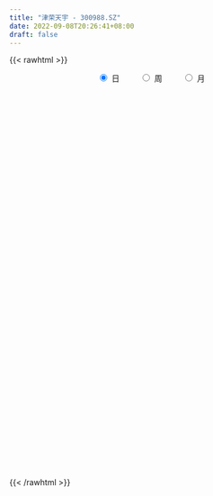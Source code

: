 ```yaml
---
title: "津荣天宇 - 300988.SZ"
date: 2022-09-08T20:26:41+08:00
draft: false
---
```

{{< rawhtml >}}
    <div style="text-align: center">
        <label style="padding: 1rem;"><input style="margin-right: .5rem" type="radio" name="period" value="D" checked onclick="period_change(this)">日</label>
        <label style="padding: 1rem;"><input style="margin-right: .5rem" type="radio" name="period" value="W" onclick="period_change(this)">周</label>
        <label style="padding: 1rem;"><input style="margin-right: .5rem" type="radio" name="period" value="M" onclick="period_change(this)">月</label>
    </div>
    <div id="chart" style="height: 700px;"></div> 
    <script type="text/javascript">
        const D_v = [112773.62,100210.87,82413.23,59719.48,51108.35,49458.99,36265.23,30743.48,29973.37,25847.54,26991.52,23475.15,27943.26,15982.0,18000.22,36722.69,77947.11,48725.01,29952.4,20999.15,18208.72,14392.85,15678.54,17836.62,25659.06,15122.38,13561.24,10524.82,14047.04,11766.47,10066.08,10383.35,17040.26,12874.15,6975.99,7990.74,13260.11,5774.93,8443.81,10790.5,9726.62,5377.0,6477.76,7794.55,20024.31,11959.0,14164.68,9656.36,10997.77,6393.0,9428.18,12750.55,38485.65,23108.32,13194.73,9092.73,8238.0,11886.94,13099.81,24185.56,20824.9,15867.9,10595.7,12316.78,9730.63,27994.0,23168.0,28387.67,25656.9,14638.0,9678.0,13150.08,31573.27,18461.53,22911.0,15333.0,33371.36,20552.4,16618.19,23070.52,11030.82,10367.18,17137.65,14520.54,10143.54,11353.25,8668.6,6772.34,6325.0,10547.72,8419.0,6274.7,5551.92,3045.92,6268.0,5333.0,2640.0,4512.0,2261.0,3404.0,2433.72,3716.0,4795.14,4813.21,3992.0,2823.71,3205.93,4531.12,3552.99,2498.78,2592.0,4132.78,3918.0,25202.27,16256.2,10330.38,10247.27,5618.0,6776.0,9672.65,9790.0,12957.93,13805.24,32248.0,24669.01,23004.23,23217.99,28292.0,35179.52,42753.78,55981.4,39595.89,45439.72,37306.78,22098.28,25986.42,23054.63,16855.7,19729.0,19112.7,13642.0,11436.0,8931.52,9089.52,8781.52,12341.3,8001.0,7331.0,7661.0,9365.0,6957.0,4368.52,8371.16,9659.0,11390.0,4819.0,4658.0,3954.56,4259.0,4887.56,6163.0,7135.51,5520.99,5968.0,7863.64,5664.0,5042.79,4771.0,5344.0,6805.0,6055.0,4116.44,10121.94,5147.0,3777.0,4846.0,3590.0,6470.95,3722.1,3625.85,2814.0,3821.0,3886.0,4222.21,2957.79,2593.99,6593.71,5022.93,3525.63,3646.0,3914.84,4476.0,6696.26,6147.63,5538.72,5286.72,3492.0,4051.84,3992.0,4476.0,6477.93,7347.62,6177.0,4090.0,3864.93,7008.78,5286.33,5627.0,7154.68,21146.53,11918.53,7133.0,5696.0,7911.12,47712.99,118636.13,116487.07,115310.27,93471.88,82496.07,96507.15,80135.66,68410.56,56923.68,53908.07,45091.36,54104.99,67492.66,63381.47,44410.39,38023.85,26237.66,26459.0,35099.6,29549.56,22782.91,26043.35,27203.89,62186.15,55798.38,37789.49,49454.25,38249.06,53287.32,46489.97,43720.06,39931.58,29502.3,112656.18,100109.81,95788.63,61184.05,54003.3,37222.49,31579.5,37633.09,44880.14,86339.57,68879.29,67345.32,49271.4,39198.42,49733.39,92818.6,93933.3,81870.67,49087.57,44940.28,82106.36,53949.57,70945.34,81396.0,101399.52,90436.55,110564.18,89572.2,174389.15,229169.1,154674.85,147584.17,98619.1,131318.95,106039.83,81560.36,62324.24,109091.06,131391.7,266207.47,192860.16,171730.21,122011.55,99781.65,80460.71,62973.22,52269.56,99379.18,113011.35,172747.62,114602.27,103550.56,84399.28,47412.54,66755.72,68868.89,64038.23,46348.91,63510.2,76657.7,65660.93,74963.52,55155.45,80008.01,121410.99,70856.6,102291.72,137747.97,93450.06,76121.05,88619.28,61552.15,57596.26,37481.83,27827.6,28510.92,61362.85,49711.08,37994.15]
const D_histogram = [0.0,-0.3918404558,-1.0537936283,-1.6048004315,-1.9414067595,-2.1719766592,-2.217577665,-2.1078901316,-1.9503178684,-1.6950716304,-1.3881222556,-1.1248728256,-0.9468367263,-0.7170665176,-0.4831499117,-0.1882342694,0.4145102264,0.5445830439,0.517753367,0.5115074924,0.4937122007,0.4972034954,0.4840026147,0.5492730032,0.3814473395,0.2771137067,0.2550658138,0.2896347053,0.3087161815,0.3048993572,0.3053807778,0.3435728853,0.4409067537,0.4179543508,0.4194149993,0.398768706,0.311470987,0.2883720931,0.3258488787,0.3985860561,0.3821268042,0.3786759121,0.371209051,0.3894883717,0.4635404268,0.4450814035,0.4451726468,0.3760993366,0.2613333415,0.1871663123,0.1106366414,-0.0089247804,0.1424770023,0.1350871344,0.0333546474,0.0111259149,0.0194468518,0.0770676877,0.1419708604,0.3015245148,0.4494488218,0.4440972807,0.4631973178,0.4630191459,0.4324810226,0.5130788748,0.569871744,0.6515022701,0.5406344515,0.4094185546,0.2733088126,0.1470256413,0.2693118016,0.2819106062,0.3080576594,0.2110738374,0.2999784789,0.2913664075,0.2533289577,0.0591423417,-0.0620502479,-0.1329115849,-0.131194422,-0.0997318754,-0.1263523513,-0.2023727313,-0.2634281704,-0.315131901,-0.3422292785,-0.2719312915,-0.2738411615,-0.274974718,-0.3132261486,-0.3043765111,-0.3321453839,-0.3213028855,-0.3058790708,-0.3400256418,-0.3146085872,-0.2454536104,-0.1762010433,-0.153512056,-0.063206702,0.0265987873,0.0628211705,0.1029836332,0.1088140196,0.0849139584,0.0434387733,0.0396099275,0.0582111601,0.099974175,0.0695980826,0.1958277965,0.2950888164,0.3454051454,0.3239665554,0.2981439616,0.2906693441,0.3001678101,0.3114644878,0.3506659408,0.416628679,0.4566668171,0.4868888664,0.5510222081,0.4473595757,0.459920278,0.3617404689,0.4486381628,0.6434082858,0.6758577179,0.7424487234,0.5540309331,0.4058459848,0.3490717244,0.1992482914,0.1120987458,-0.0661102643,-0.2689265344,-0.4631577235,-0.5992889187,-0.6324279663,-0.6214474319,-0.5653802189,-0.5439690266,-0.4809826641,-0.4381775708,-0.36268003,-0.3815034927,-0.4148314178,-0.3920165586,-0.393665425,-0.3662679897,-0.4489016429,-0.4802739256,-0.4416776308,-0.3959808879,-0.3300959307,-0.2300081224,-0.1253305192,-0.0938154476,-0.0470541706,-0.0479641157,0.0311699432,0.073929866,0.1367916794,0.1665262142,0.1276102143,0.1654772588,0.1265783042,0.121724815,-0.004126034,-0.0964625317,-0.1467781779,-0.2398977622,-0.2599676251,-0.344925812,-0.3185343122,-0.2357720008,-0.1450912572,-0.062804809,-0.0224971976,-0.0380044193,-0.0263308058,0.0075708814,0.0855190885,0.1178706349,0.1541400437,0.2084814198,0.2153047514,0.2387213512,0.1897182257,0.196377617,0.2007524465,0.2259828247,0.2299003695,0.2095192634,0.1566301623,0.0570632732,-0.0870925994,-0.2214462904,-0.2553163776,-0.2449076741,-0.2699128169,-0.4000661686,-0.3880022307,-0.319732512,-0.2197223518,-0.014576898,0.1002402075,0.1732537132,0.2260539897,0.2163150108,0.6019934364,1.2930557685,2.2314413711,2.9406294561,3.1578716203,3.1994338537,2.9076232183,2.0958045658,1.0653963286,0.3867188203,-0.0884970027,-0.4066064456,-0.6124711518,-0.6655958877,-0.9230945116,-1.0359031214,-1.2552410645,-1.3540446553,-1.4571024361,-1.6906729709,-1.7065984051,-1.6994462643,-1.5632883567,-1.3153851673,-0.9870180139,-0.8893011997,-0.7356687817,-0.5552810037,-0.359294169,-0.1680906106,0.0347255013,0.236661741,0.2737588695,0.2904850613,-0.8207139777,-1.4542860004,-1.9242708505,-2.1050696154,-2.1330943299,-2.0347816617,-1.8418447871,-1.5872191299,-1.3074875029,-0.9732879516,-0.6617314146,-0.4417324796,-0.2609280372,-0.140376722,0.0557485796,0.256925085,0.452050528,0.5491612066,0.6129573165,0.6887835705,0.7902178069,0.8310229604,0.860426315,0.9040696737,0.9631389793,0.9965909685,1.0642064933,0.967299189,1.1600734592,1.1636478463,1.2021491244,1.179287933,1.0130919048,0.9721433674,0.8430643069,0.6112612811,0.3736944214,0.3368461691,0.6190595252,0.7487303756,0.7187651028,0.6850402911,0.5662026753,0.4142734158,0.2677684243,0.0928042192,-0.0438122052,-0.052128619,-0.0132976618,0.1373183956,0.1711012105,-0.0077136902,-0.143825264,-0.223372037,-0.3495780281,-0.3010580231,-0.3057009882,-0.3229418509,-0.2673050844,-0.2136079019,-0.1334601506,-0.0904087678,-0.091804734,-0.0327086409,0.067661104,0.0621256388,0.1639434665,0.2348015268,0.1773439792,0.0369630982,-0.1564140667,-0.3457112069,-0.5562013906,-0.6502485231,-0.6591556633,-0.6471909681,-0.5172735488,-0.3809602958,-0.3094570491]
const D_fast = [0.0,-0.4898005698,-1.4152021493,-2.3674090604,-3.1893670783,-3.9629311427,-4.5629265648,-4.9802115643,-5.3102187683,-5.4787404378,-5.518821627,-5.5367904033,-5.5954634856,-5.5449599064,-5.4318307784,-5.1839737035,-4.477601651,-4.2113830725,-4.1087744077,-3.9871434092,-3.8815106507,-3.7537184821,-3.6459187092,-3.4433300699,-3.5157938987,-3.5508491048,-3.5091305443,-3.4021529764,-3.3058924548,-3.2334844399,-3.1566578248,-3.032572496,-2.8250119392,-2.7434757544,-2.637161356,-2.5581154729,-2.5675454451,-2.5185513157,-2.3996123104,-2.227228619,-2.1481561699,-2.0569380839,-1.9716026823,-1.8559512687,-1.6660141068,-1.5732027793,-1.4618183743,-1.4368668504,-1.48629951,-1.5136749612,-1.5625454718,-1.6843380887,-1.4973170553,-1.4709351397,-1.5643289649,-1.5837762186,-1.5705935688,-1.493705811,-1.3933099231,-1.1583751401,-0.8980886275,-0.7924158485,-0.657516482,-0.5419398674,-0.464357735,-0.2554901642,-0.056229359,0.1882767347,0.212567529,0.1837062707,0.1159237319,0.0263969709,0.2160110816,0.2990875377,0.4022490058,0.3580336431,0.5219329043,0.5861624349,0.6114572245,0.4320561939,0.2953510423,0.1912618091,0.1601803665,0.1667099443,0.1085013805,-0.0181121823,-0.1450246639,-0.2755113699,-0.3881660669,-0.3858509029,-0.4562210632,-0.5260982992,-0.642656267,-0.7099007573,-0.8207059761,-0.890189199,-0.9512351521,-1.0703881335,-1.1236232257,-1.1158316515,-1.0906293451,-1.1063183719,-1.0318146934,-0.9353595072,-0.8834318314,-0.8175234605,-0.7844895692,-0.7871611408,-0.8177766326,-0.8117029964,-0.7785489738,-0.7117924151,-0.7247689869,-0.5495823239,-0.3765490999,-0.2398814846,-0.1803284357,-0.1316150391,-0.0664223206,0.0181180979,0.1072808976,0.2341488358,0.4042687437,0.5584735861,0.710417852,0.9123067458,0.9204840073,1.0480247791,1.0402800872,1.2393373218,1.5949595162,1.7963733778,2.0485765641,1.9986665071,1.951943055,1.9824367258,1.8824253655,1.8233005065,1.6285639302,1.3585160266,1.0484954066,0.7625419817,0.5712959425,0.426914619,0.3416367773,0.2270557129,0.1697964094,0.1030571099,0.0878846433,-0.0263146926,-0.1633504721,-0.2385397526,-0.3386049753,-0.4027745374,-0.5976336014,-0.7490743654,-0.8208974784,-0.8741959574,-0.8908349828,-0.8482492052,-0.7749042318,-0.7668430221,-0.7318452877,-0.7447462617,-0.6578197171,-0.5965773278,-0.4995175945,-0.4281515061,-0.4351649525,-0.3559285933,-0.3631829718,-0.3376052573,-0.4644876148,-0.5809397454,-0.6679499361,-0.8210439609,-0.9061057301,-1.07729537,-1.1305374483,-1.106718137,-1.0523102078,-0.9857249617,-0.9510416498,-0.9760499763,-0.9709590643,-0.9351646567,-0.8358366774,-0.7740174723,-0.6992130527,-0.5927513216,-0.5321018021,-0.4490048646,-0.4505784336,-0.394824638,-0.3402616969,-0.2585356125,-0.1971429754,-0.1651442656,-0.1788758262,-0.264176897,-0.4301059194,-0.619821183,-0.7175203646,-0.7683385796,-0.8608219267,-1.0909918205,-1.1759284402,-1.1875918495,-1.1425122773,-0.9410110481,-0.8011338907,-0.6848069567,-0.5754931827,-0.5311534089,0.0050233757,1.01934965,2.5155955954,3.9599410444,4.9666511137,5.8080718105,6.2431669797,5.9552994686,5.1912403135,4.6092425104,4.1119024366,3.6921413824,3.3331588882,3.1136351804,2.6253629286,2.2535785385,1.7204303292,1.2831155746,0.8157821848,0.1595434072,-0.2830316283,-0.7007410535,-0.955405235,-1.0363483375,-0.9547356875,-1.0793441732,-1.1096289507,-1.0680614236,-0.9618981312,-0.8127172254,-0.6012197382,-0.3401180632,-0.2345812174,-0.1452337602,-1.4616112936,-2.4587548165,-3.4098073792,-4.116873548,-4.6781718449,-5.0885545921,-5.3560789144,-5.4982580396,-5.5453982883,-5.4545207249,-5.3083970416,-5.1988312265,-5.0832587934,-4.9978016586,-4.7877392122,-4.5223314355,-4.2141933605,-3.9797923803,-3.7627569413,-3.5147347946,-3.2157461065,-2.9671852129,-2.7226752796,-2.4530145025,-2.153160452,-1.8705607206,-1.5368935725,-1.3919760795,-0.9091834446,-0.6146970958,-0.2756585366,-0.0036977448,0.0833792031,0.2854665076,0.3671535239,0.2881658184,0.144022564,0.191385854,0.6283640914,0.9452175357,1.0949435386,1.2324787997,1.2551918527,1.2068309472,1.1272680617,0.9755049114,0.8279354357,0.8065868671,0.8420934089,1.0270390652,1.1035971827,0.9228538595,0.7507859697,0.6153961875,0.4017956893,0.3750511885,0.2939829764,0.1960066509,0.1848171463,0.1851123533,0.231895067,0.2523442579,0.2279971082,0.278916041,0.3962010619,0.4061970064,0.5490007007,0.6785591427,0.6654375899,0.5342974834,0.3018168019,0.02609186,-0.3234486713,-0.5800579346,-0.7537539907,-0.9035870375,-0.9029880054,-0.8619148264,-0.8677758419]
const D_slow = [0.0,-0.097960114,-0.361408521,-0.7626086289,-1.2479603188,-1.7909544836,-2.3453488998,-2.8723214327,-3.3599008998,-3.7836688074,-4.1306993713,-4.4119175777,-4.6486267593,-4.8278933887,-4.9486808667,-4.995739434,-4.8921118774,-4.7559661164,-4.6265277747,-4.4986509016,-4.3752228514,-4.2509219776,-4.1299213239,-3.9926030731,-3.8972412382,-3.8279628115,-3.7641963581,-3.6917876818,-3.6146086364,-3.5383837971,-3.4620386026,-3.3761453813,-3.2659186929,-3.1614301052,-3.0565763554,-2.9568841789,-2.8790164321,-2.8069234088,-2.7254611891,-2.6258146751,-2.5302829741,-2.435613996,-2.3428117333,-2.2454396404,-2.1295545337,-2.0182841828,-1.9069910211,-1.812966187,-1.7476328516,-1.7008412735,-1.6731821132,-1.6754133083,-1.6397940577,-1.6060222741,-1.5976836122,-1.5949021335,-1.5900404206,-1.5707734986,-1.5352807835,-1.4598996548,-1.3475374494,-1.2365131292,-1.1207137998,-1.0049590133,-0.8968387576,-0.7685690389,-0.6261011029,-0.4632255354,-0.3280669225,-0.2257122839,-0.1573850807,-0.1206286704,-0.05330072,0.0171769315,0.0941913464,0.1469598057,0.2219544255,0.2947960274,0.3581282668,0.3729138522,0.3574012902,0.324173394,0.2913747885,0.2664418197,0.2348537318,0.184260549,0.1184035064,0.0396205312,-0.0459367885,-0.1139196113,-0.1823799017,-0.2511235812,-0.3294301184,-0.4055242462,-0.4885605921,-0.5688863135,-0.6453560812,-0.7303624917,-0.8090146385,-0.8703780411,-0.9144283019,-0.9528063159,-0.9686079914,-0.9619582946,-0.9462530019,-0.9205070936,-0.8933035888,-0.8720750992,-0.8612154058,-0.8513129239,-0.8367601339,-0.8117665902,-0.7943670695,-0.7454101204,-0.6716379163,-0.58528663,-0.5042949911,-0.4297590007,-0.3570916647,-0.2820497122,-0.2041835902,-0.116517105,-0.0123599353,0.101806769,0.2235289856,0.3612845377,0.4731244316,0.5881045011,0.6785396183,0.790699159,0.9515512305,1.1205156599,1.3061278408,1.444635574,1.5460970702,1.6333650013,1.6831770742,1.7112017606,1.6946741946,1.627442561,1.5116531301,1.3618309004,1.2037239088,1.0483620509,0.9070169961,0.7710247395,0.6507790735,0.5412346808,0.4505646733,0.3551888001,0.2514809457,0.153476806,0.0550604498,-0.0365065477,-0.1487319584,-0.2688004398,-0.3792198475,-0.4782150695,-0.5607390522,-0.6182410828,-0.6495737126,-0.6730275745,-0.6847911171,-0.696782146,-0.6889896603,-0.6705071938,-0.6363092739,-0.5946777203,-0.5627751668,-0.5214058521,-0.489761276,-0.4593300723,-0.4603615808,-0.4844772137,-0.5211717582,-0.5811461987,-0.646138105,-0.732369558,-0.812003136,-0.8709461362,-0.9072189505,-0.9229201528,-0.9285444522,-0.938045557,-0.9446282584,-0.9427355381,-0.921355766,-0.8918881072,-0.8533530963,-0.8012327414,-0.7474065535,-0.6877262157,-0.6402966593,-0.591202255,-0.5410141434,-0.4845184372,-0.4270433449,-0.374663529,-0.3355059884,-0.3212401702,-0.34301332,-0.3983748926,-0.462203987,-0.5234309055,-0.5909091097,-0.6909256519,-0.7879262096,-0.8678593375,-0.9227899255,-0.92643415,-0.9013740981,-0.8580606699,-0.8015471724,-0.7474684197,-0.5969700606,-0.2737061185,0.2841542243,1.0193115883,1.8087794934,2.6086379568,3.3355437614,3.8594949028,4.1258439849,4.22252369,4.2003994393,4.098747828,3.94563004,3.7792310681,3.5484574402,3.2894816598,2.9756713937,2.6371602299,2.2728846209,1.8502163782,1.4235667769,0.9987052108,0.6078831216,0.2790368298,0.0322823263,-0.1900429736,-0.373960169,-0.5127804199,-0.6026039622,-0.6446266148,-0.6359452395,-0.5767798042,-0.5083400869,-0.4357188215,-0.640897316,-1.0044688161,-1.4855365287,-2.0118039326,-2.545077515,-3.0537729304,-3.5142341272,-3.9110389097,-4.2379107854,-4.4812327733,-4.646665627,-4.7570987469,-4.8223307562,-4.8574249367,-4.8434877918,-4.7792565205,-4.6662438885,-4.5289535869,-4.3757142578,-4.2035183651,-4.0059639134,-3.7982081733,-3.5831015946,-3.3570841761,-3.1162994313,-2.8671516892,-2.6011000658,-2.3592752686,-2.0692569038,-1.7783449422,-1.4778076611,-1.1829856778,-0.9297127016,-0.6866768598,-0.4759107831,-0.3230954628,-0.2296718574,-0.1454603151,0.0093045662,0.1964871601,0.3761784358,0.5474385086,0.6889891774,0.7925575313,0.8594996374,0.8827006922,0.8717476409,0.8587154861,0.8553910707,0.8897206696,0.9324959722,0.9305675497,0.8946112337,0.8387682244,0.7513737174,0.6761092116,0.5996839646,0.5189485019,0.4521222308,0.3987202553,0.3653552176,0.3427530257,0.3198018422,0.311624682,0.328539958,0.3440713676,0.3850572343,0.443757616,0.4880936107,0.4973343853,0.4582308686,0.3718030669,0.2327527192,0.0701905885,-0.0945983274,-0.2563960694,-0.3857144566,-0.4809545305,-0.5583187928]
const D_data = [['2021-05-12', 51.0, 62.0, 51.0, 64.99],['2021-05-13', 57.28, 55.86, 54.83, 66.0],['2021-05-14', 51.0, 49.0, 48.4, 53.93],['2021-05-17', 48.0, 45.95, 45.02, 49.3],['2021-05-18', 45.48, 44.66, 44.6, 47.2],['2021-05-19', 43.6, 42.58, 42.38, 44.57],['2021-05-20', 42.3, 42.09, 41.62, 42.97],['2021-05-21', 42.15, 42.1, 41.83, 42.76],['2021-05-24', 41.8, 41.35, 40.77, 42.15],['2021-05-25', 41.32, 41.72, 40.91, 41.72],['2021-05-26', 41.52, 42.09, 41.25, 42.31],['2021-05-27', 41.92, 41.47, 41.41, 42.2],['2021-05-28', 41.3, 40.12, 40.1, 41.58],['2021-05-31', 40.12, 40.53, 40.03, 40.65],['2021-06-01', 40.31, 40.66, 40.18, 40.88],['2021-06-02', 40.66, 41.88, 40.47, 42.48],['2021-06-03', 41.71, 47.56, 41.51, 48.6],['2021-06-04', 45.0, 43.32, 43.15, 45.5],['2021-06-07', 43.26, 41.39, 41.38, 43.27],['2021-06-08', 41.78, 41.32, 40.89, 42.4],['2021-06-09', 41.46, 40.88, 40.5, 41.47],['2021-06-10', 40.55, 40.89, 40.51, 41.22],['2021-06-11', 40.99, 40.45, 40.29, 40.99],['2021-06-15', 40.55, 41.41, 40.21, 41.46],['2021-06-16', 41.0, 38.02, 37.45, 41.18],['2021-06-17', 37.55, 37.79, 37.01, 37.94],['2021-06-18', 37.71, 38.15, 37.23, 38.38],['2021-06-21', 37.88, 38.58, 37.88, 38.67],['2021-06-22', 38.67, 38.25, 38.0, 39.19],['2021-06-23', 38.25, 37.74, 37.72, 38.45],['2021-06-24', 37.51, 37.53, 37.22, 37.75],['2021-06-25', 37.5, 37.88, 37.41, 37.93],['2021-06-28', 37.81, 38.83, 37.44, 39.64],['2021-06-29', 38.7, 37.41, 37.31, 38.7],['2021-06-30', 37.27, 37.55, 37.25, 37.77],['2021-07-01', 37.52, 37.12, 37.11, 37.66],['2021-07-02', 37.04, 35.86, 35.8, 37.12],['2021-07-05', 35.9, 36.2, 35.88, 36.26],['2021-07-06', 36.0, 36.85, 36.0, 36.96],['2021-07-07', 36.85, 37.5, 36.57, 37.61],['2021-07-08', 37.51, 36.48, 36.32, 37.57],['2021-07-09', 36.15, 36.54, 36.08, 36.77],['2021-07-12', 36.9, 36.42, 36.33, 37.18],['2021-07-13', 36.38, 36.75, 36.37, 37.18],['2021-07-14', 36.7, 37.73, 36.09, 38.47],['2021-07-15', 37.0, 36.79, 36.3, 37.17],['2021-07-16', 38.03, 37.05, 37.02, 38.97],['2021-07-19', 35.9, 36.06, 35.71, 36.38],['2021-07-20', 36.08, 34.99, 34.69, 36.15],['2021-07-21', 34.99, 34.92, 34.9, 35.32],['2021-07-22', 34.95, 34.36, 34.09, 35.05],['2021-07-23', 34.57, 33.09, 33.07, 34.57],['2021-07-26', 33.69, 36.39, 33.48, 38.59],['2021-07-27', 35.78, 34.67, 34.5, 35.9],['2021-07-28', 34.01, 33.03, 32.32, 34.34],['2021-07-29', 33.2, 33.48, 33.2, 33.81],['2021-07-30', 33.9, 33.61, 33.29, 33.9],['2021-08-02', 33.5, 34.22, 33.38, 35.5],['2021-08-03', 33.91, 34.51, 33.91, 35.18],['2021-08-04', 34.5, 36.27, 34.4, 37.45],['2021-08-05', 35.79, 37.06, 35.53, 37.29],['2021-08-06', 36.7, 35.7, 35.53, 37.37],['2021-08-09', 35.7, 36.24, 35.0, 36.38],['2021-08-10', 36.85, 36.27, 36.06, 37.15],['2021-08-11', 36.01, 36.03, 35.6, 36.25],['2021-08-12', 36.25, 37.82, 36.2, 38.83],['2021-08-13', 37.86, 38.23, 37.3, 38.66],['2021-08-16', 38.67, 39.33, 37.54, 39.51],['2021-08-17', 39.28, 37.26, 37.23, 40.53],['2021-08-18', 36.8, 36.69, 36.36, 37.5],['2021-08-19', 36.38, 36.15, 35.98, 36.74],['2021-08-20', 35.9, 35.71, 35.67, 37.5],['2021-08-23', 36.02, 38.97, 36.02, 39.35],['2021-08-24', 39.01, 38.18, 37.74, 39.28],['2021-08-25', 38.69, 38.7, 38.09, 40.36],['2021-08-26', 38.31, 37.19, 37.14, 38.71],['2021-08-27', 37.3, 39.73, 37.2, 40.1],['2021-08-30', 38.92, 39.0, 38.65, 39.59],['2021-08-31', 39.27, 38.77, 37.49, 39.5],['2021-09-01', 38.5, 36.36, 36.35, 39.2],['2021-09-02', 36.0, 36.47, 35.7, 36.76],['2021-09-03', 36.3, 36.55, 36.13, 37.29],['2021-09-06', 36.44, 37.21, 35.21, 37.57],['2021-09-07', 37.7, 37.62, 37.02, 38.3],['2021-09-08', 37.44, 36.85, 36.85, 37.6],['2021-09-09', 36.44, 35.85, 35.61, 36.52],['2021-09-10', 35.65, 35.5, 35.39, 36.01],['2021-09-13', 35.89, 35.09, 34.89, 35.9],['2021-09-14', 34.88, 34.92, 34.78, 35.33],['2021-09-15', 35.09, 36.0, 35.09, 36.07],['2021-09-16', 36.3, 35.04, 35.0, 36.3],['2021-09-17', 34.81, 34.79, 34.3, 35.3],['2021-09-22', 34.51, 33.94, 33.6, 34.51],['2021-09-23', 34.2, 34.15, 34.07, 34.4],['2021-09-24', 34.1, 33.32, 33.29, 34.2],['2021-09-27', 33.32, 33.42, 33.0, 34.09],['2021-09-28', 33.36, 33.21, 33.06, 33.45],['2021-09-29', 33.1, 32.18, 32.0, 33.59],['2021-09-30', 32.18, 32.53, 32.18, 32.76],['2021-10-08', 32.62, 32.99, 32.62, 33.18],['2021-10-11', 32.8, 33.07, 32.8, 33.15],['2021-10-12', 33.17, 32.47, 32.33, 33.17],['2021-10-13', 32.51, 33.4, 32.51, 33.5],['2021-10-14', 33.26, 33.73, 33.06, 33.9],['2021-10-15', 33.9, 33.3, 33.25, 33.9],['2021-10-18', 33.31, 33.49, 33.07, 33.64],['2021-10-19', 33.3, 33.14, 33.11, 33.57],['2021-10-20', 33.14, 32.67, 32.46, 33.24],['2021-10-21', 32.65, 32.2, 32.18, 32.95],['2021-10-22', 32.14, 32.46, 32.14, 32.48],['2021-10-25', 32.66, 32.7, 32.6, 32.96],['2021-10-26', 32.98, 33.1, 32.76, 33.35],['2021-10-27', 32.9, 32.18, 32.16, 33.28],['2021-10-28', 33.16, 34.4, 32.99, 35.27],['2021-10-29', 34.14, 34.77, 33.5, 34.92],['2021-11-01', 34.8, 34.73, 34.05, 34.95],['2021-11-02', 34.5, 34.1, 33.42, 34.95],['2021-11-03', 33.81, 34.1, 33.69, 34.18],['2021-11-04', 33.85, 34.42, 33.85, 34.52],['2021-11-05', 34.35, 34.83, 33.93, 34.96],['2021-11-08', 34.83, 35.12, 34.05, 35.16],['2021-11-09', 35.12, 35.85, 34.98, 36.18],['2021-11-10', 35.85, 36.77, 35.35, 36.77],['2021-11-11', 38.01, 37.09, 37.09, 40.18],['2021-11-12', 36.73, 37.56, 35.86, 37.68],['2021-11-15', 37.41, 38.7, 37.2, 38.76],['2021-11-16', 38.01, 36.95, 36.36, 38.3],['2021-11-17', 36.65, 38.6, 36.65, 39.48],['2021-11-18', 38.88, 37.4, 37.4, 40.27],['2021-11-19', 37.34, 40.12, 37.34, 41.63],['2021-11-22', 39.53, 42.8, 39.27, 43.41],['2021-11-23', 42.0, 42.06, 41.33, 42.33],['2021-11-24', 41.55, 43.5, 41.55, 44.67],['2021-11-25', 42.9, 40.69, 40.31, 43.37],['2021-11-26', 40.5, 40.88, 40.04, 42.5],['2021-11-29', 39.81, 42.0, 39.7, 42.8],['2021-11-30', 41.97, 40.73, 40.46, 42.32],['2021-12-01', 40.81, 41.24, 40.05, 41.6],['2021-12-02', 41.3, 39.64, 39.21, 41.3],['2021-12-03', 40.19, 38.4, 37.88, 40.19],['2021-12-06', 38.38, 37.36, 37.25, 38.73],['2021-12-07', 37.51, 36.97, 36.39, 37.71],['2021-12-08', 36.95, 37.49, 36.86, 37.75],['2021-12-09', 37.51, 37.64, 37.32, 38.29],['2021-12-10', 37.49, 38.05, 37.09, 38.24],['2021-12-13', 38.02, 37.5, 36.96, 38.24],['2021-12-14', 37.05, 37.94, 36.93, 38.14],['2021-12-15', 38.29, 37.69, 37.0, 38.44],['2021-12-16', 37.74, 38.17, 37.68, 38.27],['2021-12-17', 38.11, 36.9, 36.66, 38.11],['2021-12-20', 36.81, 36.3, 36.2, 37.2],['2021-12-21', 36.3, 36.68, 36.3, 36.8],['2021-12-22', 36.69, 36.13, 36.03, 36.95],['2021-12-23', 36.13, 36.26, 35.15, 36.86],['2021-12-24', 36.16, 34.39, 34.37, 36.35],['2021-12-27', 34.45, 34.32, 33.91, 34.65],['2021-12-28', 34.33, 34.8, 34.32, 34.94],['2021-12-29', 34.51, 34.72, 34.23, 34.98],['2021-12-30', 34.62, 34.91, 34.62, 35.2],['2021-12-31', 34.9, 35.48, 34.9, 35.52],['2022-01-04', 35.48, 35.86, 35.35, 36.09],['2022-01-05', 35.83, 35.13, 34.68, 35.97],['2022-01-06', 35.14, 35.38, 34.93, 35.55],['2022-01-07', 35.09, 34.77, 34.76, 35.38],['2022-01-10', 34.77, 35.88, 34.51, 35.92],['2022-01-11', 35.89, 35.7, 35.7, 36.48],['2022-01-12', 36.15, 36.23, 35.64, 36.33],['2022-01-13', 36.22, 36.1, 35.88, 36.45],['2022-01-14', 36.01, 35.25, 35.21, 36.32],['2022-01-17', 35.25, 36.25, 34.8, 36.59],['2022-01-18', 36.25, 35.33, 35.32, 36.37],['2022-01-19', 35.6, 35.67, 35.08, 35.7],['2022-01-20', 35.32, 33.78, 33.6, 35.66],['2022-01-21', 33.75, 33.5, 33.1, 34.44],['2022-01-24', 33.53, 33.47, 33.33, 34.1],['2022-01-25', 33.49, 32.31, 32.15, 33.67],['2022-01-26', 32.31, 32.63, 32.3, 32.94],['2022-01-27', 32.65, 31.19, 31.16, 32.65],['2022-01-28', 31.84, 32.05, 31.2, 32.15],['2022-02-07', 32.69, 32.71, 32.05, 33.33],['2022-02-08', 32.67, 33.0, 32.51, 33.07],['2022-02-09', 32.71, 33.15, 32.71, 33.18],['2022-02-10', 33.15, 32.79, 32.53, 33.15],['2022-02-11', 32.79, 32.0, 31.9, 32.89],['2022-02-14', 31.92, 32.17, 31.57, 32.63],['2022-02-15', 32.18, 32.43, 31.8, 32.47],['2022-02-16', 32.49, 33.19, 32.44, 33.54],['2022-02-17', 33.03, 32.87, 32.1, 33.49],['2022-02-18', 32.54, 33.09, 32.17, 33.15],['2022-02-21', 33.09, 33.59, 32.97, 33.65],['2022-02-22', 33.61, 33.22, 32.78, 33.76],['2022-02-23', 33.5, 33.59, 32.91, 33.69],['2022-02-24', 33.45, 32.69, 32.2, 34.12],['2022-02-25', 32.89, 33.34, 32.67, 33.8],['2022-02-28', 33.27, 33.42, 32.1, 33.8],['2022-03-01', 33.92, 33.86, 33.4, 33.99],['2022-03-02', 33.83, 33.79, 33.5, 34.08],['2022-03-03', 33.8, 33.56, 33.36, 34.0],['2022-03-04', 33.61, 33.05, 32.87, 33.69],['2022-03-07', 33.28, 32.09, 31.9, 33.28],['2022-03-08', 32.57, 30.81, 30.75, 32.7],['2022-03-09', 30.66, 30.0, 29.01, 31.18],['2022-03-10', 30.48, 30.55, 30.34, 31.16],['2022-03-11', 30.8, 30.77, 29.57, 30.8],['2022-03-14', 30.6, 30.0, 29.9, 30.6],['2022-03-15', 29.99, 27.9, 27.8, 30.0],['2022-03-16', 28.09, 28.94, 27.62, 28.95],['2022-03-17', 29.07, 29.46, 29.07, 29.95],['2022-03-18', 29.63, 29.97, 29.0, 30.03],['2022-03-21', 31.37, 31.89, 30.39, 33.88],['2022-03-22', 32.68, 31.53, 31.39, 33.04],['2022-03-23', 31.52, 31.5, 31.15, 32.16],['2022-03-24', 31.44, 31.63, 31.21, 31.75],['2022-03-25', 31.45, 31.03, 30.97, 31.8],['2022-03-28', 33.38, 37.24, 32.5, 37.24],['2022-03-29', 40.2, 44.69, 40.2, 44.69],['2022-03-30', 45.05, 53.63, 43.76, 53.63],['2022-03-31', 58.8, 57.4, 54.1, 63.5],['2022-04-01', 58.17, 56.4, 55.52, 60.06],['2022-04-06', 56.4, 57.77, 52.9, 57.77],['2022-04-07', 58.5, 55.79, 50.0, 59.76],['2022-04-08', 54.0, 48.8, 48.18, 54.71],['2022-04-11', 46.0, 42.9, 42.89, 46.68],['2022-04-12', 43.88, 43.85, 42.33, 45.5],['2022-04-13', 43.1, 43.99, 42.38, 45.58],['2022-04-14', 43.3, 44.2, 43.3, 45.96],['2022-04-15', 43.14, 44.35, 43.14, 46.68],['2022-04-18', 44.0, 45.6, 43.7, 47.99],['2022-04-19', 44.79, 42.08, 41.26, 44.95],['2022-04-20', 42.12, 42.59, 40.7, 42.87],['2022-04-21', 41.88, 39.88, 39.31, 42.39],['2022-04-22', 38.81, 39.88, 38.58, 40.68],['2022-04-25', 39.0, 38.5, 37.68, 40.23],['2022-04-26', 39.18, 34.98, 34.5, 39.19],['2022-04-27', 33.9, 35.9, 33.54, 36.13],['2022-04-28', 35.5, 34.97, 33.81, 35.78],['2022-04-29', 35.3, 35.78, 34.31, 36.15],['2022-05-05', 35.7, 37.13, 35.37, 37.23],['2022-05-06', 37.2, 38.8, 36.35, 38.8],['2022-05-09', 37.56, 36.3, 35.68, 37.66],['2022-05-10', 35.33, 36.99, 35.33, 37.15],['2022-05-11', 36.78, 37.65, 36.5, 38.66],['2022-05-12', 37.46, 38.42, 37.34, 38.6],['2022-05-13', 39.53, 39.11, 37.56, 40.23],['2022-05-16', 38.72, 40.18, 38.6, 40.92],['2022-05-17', 39.81, 41.29, 39.35, 41.45],['2022-05-18', 42.0, 40.0, 38.88, 42.0],['2022-05-19', 39.0, 40.05, 38.04, 40.08],['2022-05-20', 21.76, 22.65, 21.28, 24.71],['2022-05-23', 22.67, 22.87, 22.6, 23.86],['2022-05-24', 22.7, 20.39, 20.39, 23.26],['2022-05-25', 20.25, 20.38, 19.72, 20.9],['2022-05-26', 20.6, 19.7, 19.3, 20.79],['2022-05-27', 19.77, 19.4, 19.0, 20.09],['2022-05-30', 19.56, 19.35, 19.19, 19.76],['2022-05-31', 19.59, 19.43, 18.81, 19.59],['2022-06-01', 19.42, 19.45, 19.31, 19.93],['2022-06-02', 19.54, 20.26, 18.7, 20.48],['2022-06-06', 20.13, 20.42, 20.0, 20.8],['2022-06-07', 20.23, 19.6, 19.26, 20.58],['2022-06-08', 19.94, 19.23, 18.81, 19.94],['2022-06-09', 19.1, 18.44, 18.33, 19.28],['2022-06-10', 18.44, 19.52, 18.39, 19.55],['2022-06-13', 19.9, 20.1, 19.6, 20.97],['2022-06-14', 20.0, 20.71, 19.6, 20.75],['2022-06-15', 20.75, 20.02, 20.02, 21.3],['2022-06-16', 20.29, 19.87, 19.63, 20.35],['2022-06-17', 19.55, 20.31, 19.51, 20.4],['2022-06-20', 20.2, 21.12, 20.08, 21.27],['2022-06-21', 21.21, 20.84, 20.49, 21.22],['2022-06-22', 20.84, 21.04, 20.62, 21.5],['2022-06-23', 21.0, 21.63, 20.81, 21.86],['2022-06-24', 21.61, 22.39, 21.54, 22.99],['2022-06-27', 22.5, 22.68, 21.73, 22.81],['2022-06-28', 22.77, 23.82, 22.4, 23.97],['2022-06-29', 23.35, 22.14, 22.1, 23.6],['2022-06-30', 22.5, 26.57, 22.35, 26.57],['2022-07-01', 27.34, 25.39, 25.25, 29.5],['2022-07-04', 24.22, 26.66, 24.22, 27.02],['2022-07-05', 26.25, 26.7, 25.51, 27.85],['2022-07-06', 26.51, 25.12, 24.86, 26.6],['2022-07-07', 24.99, 26.81, 24.5, 27.87],['2022-07-08', 26.64, 25.89, 25.33, 27.15],['2022-07-11', 25.38, 24.15, 23.68, 25.88],['2022-07-12', 24.2, 23.16, 23.09, 24.28],['2022-07-13', 23.03, 25.19, 22.54, 25.32],['2022-07-14', 27.77, 30.23, 27.0, 30.23],['2022-07-15', 34.06, 30.0, 29.97, 35.8],['2022-07-18', 30.22, 28.9, 28.71, 31.49],['2022-07-19', 29.2, 29.31, 28.82, 31.46],['2022-07-20', 29.2, 28.42, 27.74, 29.58],['2022-07-21', 28.8, 27.77, 27.58, 28.8],['2022-07-22', 27.63, 27.42, 27.0, 28.18],['2022-07-25', 26.91, 26.46, 26.22, 27.57],['2022-07-26', 26.33, 26.24, 25.66, 26.78],['2022-07-27', 26.04, 27.54, 25.8, 27.65],['2022-07-28', 28.11, 28.31, 27.5, 28.86],['2022-07-29', 28.11, 30.4, 27.71, 31.28],['2022-08-01', 30.0, 29.69, 28.58, 30.01],['2022-08-02', 28.8, 26.83, 26.8, 28.82],['2022-08-03', 26.83, 26.58, 25.98, 28.1],['2022-08-04', 26.3, 26.68, 26.05, 26.99],['2022-08-05', 26.68, 25.42, 25.1, 26.68],['2022-08-08', 25.2, 27.24, 25.1, 27.25],['2022-08-09', 27.4, 26.54, 26.51, 27.78],['2022-08-10', 26.32, 26.15, 25.9, 26.55],['2022-08-11', 26.33, 27.0, 25.98, 27.24],['2022-08-12', 26.99, 27.14, 26.26, 27.63],['2022-08-15', 27.02, 27.75, 26.64, 28.12],['2022-08-16', 27.65, 27.58, 27.4, 28.57],['2022-08-17', 27.52, 27.11, 27.02, 27.86],['2022-08-18', 27.1, 28.02, 26.92, 28.37],['2022-08-19', 28.6, 29.03, 27.6, 29.59],['2022-08-22', 28.9, 28.06, 27.38, 28.9],['2022-08-23', 27.36, 29.81, 27.36, 29.85],['2022-08-24', 29.8, 30.11, 29.08, 31.35],['2022-08-25', 30.3, 28.77, 28.0, 31.35],['2022-08-26', 28.25, 27.35, 27.23, 29.79],['2022-08-29', 26.32, 25.8, 25.21, 27.04],['2022-08-30', 25.84, 24.67, 24.24, 25.94],['2022-08-31', 24.4, 23.0, 22.91, 24.52],['2022-09-01', 23.29, 23.17, 23.09, 23.94],['2022-09-02', 23.63, 23.43, 22.86, 23.65],['2022-09-05', 23.43, 23.15, 23.04, 23.75],['2022-09-06', 23.19, 24.5, 22.7, 24.63],['2022-09-07', 24.15, 24.88, 24.0, 24.9],['2022-09-08', 24.88, 24.28, 24.18, 25.35]]
const W_v = [295397.72,227295.53,134230.84,197377.03,99231.66,72179.3,56787.76,58141.25,40112.86,60420.3,49225.86,92119.43,85865.11,83805.11,91510.65,121650.16,81639.11,61823.58,38338.76,14865.84,14746.0,3404.0,19750.07,16612.53,52101.25,42644.3,93470.18,152447.52,200422.07,104738.45,51880.56,44699.3,40745.68,22578.12,24787.5,28685.43,32245.38,22406.05,18369.06,20694.05,24880.73,22361.28,28568.55,28941.72,53805.18,491618.34,259138.88,278438.66,239546.03,139934.42,89390.04,234578.5,272300.09,348308.28,200432.3,274427.82,362650.42,389796.79,694131.1799999999,638236.9,650574.83,666844.2799999999,500380.93,416720.37,319423.93,397198.9,480467.4,273077.12,177579.0]
const W_histogram = [0.0,-0.4403418803,-0.8186115372,-0.8057047267,-0.9338295364,-1.1051292643,-1.1624417091,-1.254336192,-1.1879221875,-1.0339065098,-1.115966032,-1.053244574,-0.8004708753,-0.4119227219,-0.279982454,0.1022100937,0.1615006203,0.1508578398,0.1182942995,0.0249272451,-0.0583166215,-0.0509466941,0.0033753286,0.0108803583,0.1896488201,0.3223685536,0.5889268678,0.9132078978,1.13971588,1.0837008135,0.9870038264,0.816573503,0.5202096331,0.3890068664,0.2524433253,0.1950462915,0.047520198,-0.1297264915,-0.2266695081,-0.1949290629,-0.1373587581,-0.1007651984,-0.2060052377,-0.2997073023,-0.2618816225,1.4084045033,1.9070476371,1.8418670387,1.4212351818,0.8202368325,0.5902058674,0.4304576076,-0.7480678686,-1.658626577,-2.0874249709,-2.2891376109,-2.2350847566,-1.9361375888,-1.4362416142,-0.992870868,-0.3755265471,-0.1075854394,0.2823820075,0.2197582521,0.3038194141,0.4855697524,0.4900863494,0.2392109306,0.1452770942]
const W_fast = [0.0,-0.5504273504,-1.1333498916,-1.3218692628,-1.6834514565,-2.1310335006,-2.4789563727,-2.8844349036,-3.1150014459,-3.2194623957,-3.5805134259,-3.7811031114,-3.7284471315,-3.4428796586,-3.3809350043,-2.9731899331,-2.8735242514,-2.8464525719,-2.8494425373,-2.9365777805,-3.0344008025,-3.0397675485,-2.9846016937,-2.9743765745,-2.7481959076,-2.5348840357,-2.1210940047,-1.5685110002,-1.057074048,-0.8421639111,-0.6921099416,-0.6583968892,-0.8247083509,-0.8586594009,-0.9321121107,-0.9407475716,-1.0763936156,-1.286071928,-1.4396823217,-1.4566741421,-1.4334435269,-1.4220412668,-1.5787826156,-1.7474115057,-1.7750562315,0.2473310201,1.2227360632,1.6180222244,1.552699163,1.1567600218,1.0742805235,1.0221466656,-0.3433957777,-1.6686111303,-2.619265767,-3.3932628097,-3.8979811446,-4.0830683739,-3.9422328029,-3.7470797737,-3.2236170896,-2.9825723418,-2.522009393,-2.5296935854,-2.3696775698,-2.0665347934,-1.939496609,-2.1305692953,-2.188183858]
const W_slow = [0.0,-0.1100854701,-0.3147383544,-0.5161645361,-0.7496219202,-1.0259042362,-1.3165146635,-1.6300987115,-1.9270792584,-2.1855558859,-2.4645473939,-2.7278585374,-2.9279762562,-3.0309569367,-3.1009525502,-3.0754000268,-3.0350248717,-2.9973104118,-2.9677368369,-2.9615050256,-2.976084181,-2.9888208545,-2.9879770223,-2.9852569328,-2.9378447277,-2.8572525893,-2.7100208724,-2.481718898,-2.196789928,-1.9258647246,-1.679113768,-1.4749703922,-1.344917984,-1.2476662674,-1.184555436,-1.1357938631,-1.1239138136,-1.1563454365,-1.2130128135,-1.2617450793,-1.2960847688,-1.3212760684,-1.3727773778,-1.4477042034,-1.513174609,-1.1610734832,-0.6843115739,-0.2238448143,0.1314639812,0.3365231893,0.4840746562,0.591689058,0.4046720909,-0.0099845533,-0.5318407961,-1.1041251988,-1.662896388,-2.1469307851,-2.5059911887,-2.7542089057,-2.8480905425,-2.8749869023,-2.8043914005,-2.7494518374,-2.6734969839,-2.5521045458,-2.4295829585,-2.3697802258,-2.3334609523]
const W_data = [['2021-05-14', 51.0, 49.0, 48.4, 66.0],['2021-05-21', 48.0, 42.1, 41.62, 49.3],['2021-05-28', 41.8, 40.12, 40.1, 42.31],['2021-06-04', 40.12, 43.32, 40.03, 48.6],['2021-06-11', 43.26, 40.45, 40.29, 43.27],['2021-06-18', 40.55, 38.15, 37.01, 41.46],['2021-06-25', 37.88, 37.88, 37.22, 39.19],['2021-07-02', 37.81, 35.86, 35.8, 39.64],['2021-07-09', 35.9, 36.54, 35.88, 37.61],['2021-07-16', 36.9, 37.05, 36.09, 38.97],['2021-07-23', 35.9, 33.09, 33.07, 36.38],['2021-07-30', 33.69, 33.61, 32.32, 38.59],['2021-08-06', 33.5, 35.7, 33.38, 37.45],['2021-08-13', 35.7, 38.23, 35.0, 38.83],['2021-08-20', 38.67, 35.71, 35.67, 40.53],['2021-08-27', 36.02, 39.73, 36.02, 40.36],['2021-09-03', 38.92, 36.55, 35.7, 39.59],['2021-09-10', 36.44, 35.5, 35.21, 38.3],['2021-09-17', 35.89, 34.79, 34.3, 36.3],['2021-09-24', 34.51, 33.32, 33.29, 34.51],['2021-09-30', 33.32, 32.53, 32.0, 34.09],['2021-10-08', 32.62, 32.99, 32.62, 33.18],['2021-10-15', 32.8, 33.3, 32.33, 33.9],['2021-10-22', 33.31, 32.46, 32.14, 33.64],['2021-10-29', 32.66, 34.77, 32.16, 35.27],['2021-11-05', 34.8, 34.83, 33.42, 34.96],['2021-11-12', 34.83, 37.56, 34.05, 40.18],['2021-11-19', 37.41, 40.12, 36.36, 41.63],['2021-11-26', 39.53, 40.88, 39.27, 44.67],['2021-12-03', 39.81, 38.4, 37.88, 42.8],['2021-12-10', 38.38, 38.05, 36.39, 38.73],['2021-12-17', 38.02, 36.9, 36.66, 38.44],['2021-12-24', 36.81, 34.39, 34.37, 37.2],['2021-12-31', 34.45, 35.48, 33.91, 35.52],['2022-01-07', 35.48, 34.77, 34.68, 36.09],['2022-01-14', 34.77, 35.25, 34.51, 36.48],['2022-01-21', 35.25, 33.5, 33.1, 36.59],['2022-01-28', 33.53, 32.05, 31.16, 34.1],['2022-02-11', 32.69, 32.0, 31.9, 33.33],['2022-02-18', 31.92, 33.09, 31.57, 33.54],['2022-02-25', 33.09, 33.34, 32.2, 34.12],['2022-03-04', 33.27, 33.05, 32.1, 34.08],['2022-03-11', 33.28, 30.77, 29.01, 33.28],['2022-03-18', 30.6, 29.97, 27.62, 30.6],['2022-03-25', 31.37, 31.03, 30.39, 33.88],['2022-04-01', 33.38, 56.4, 32.5, 63.5],['2022-04-08', 56.4, 48.8, 48.18, 59.76],['2022-04-15', 46.0, 44.35, 42.33, 46.68],['2022-04-22', 44.0, 39.88, 38.58, 47.99],['2022-04-29', 39.0, 35.78, 33.54, 40.23],['2022-05-06', 35.7, 38.8, 35.37, 38.8],['2022-05-13', 37.56, 39.11, 35.33, 40.23],['2022-05-20', 38.72, 22.65, 21.28, 42.0],['2022-05-27', 22.67, 19.4, 19.0, 23.86],['2022-06-02', 19.56, 20.26, 18.7, 20.48],['2022-06-10', 20.13, 19.52, 18.33, 20.8],['2022-06-17', 19.9, 20.31, 19.51, 21.3],['2022-06-24', 20.2, 22.39, 20.08, 22.99],['2022-07-01', 22.5, 25.39, 21.73, 29.5],['2022-07-08', 24.22, 25.89, 24.22, 27.87],['2022-07-15', 25.38, 30.0, 22.54, 35.8],['2022-07-22', 30.22, 27.42, 27.0, 31.49],['2022-07-29', 26.91, 30.4, 25.66, 31.28],['2022-08-05', 30.0, 25.42, 25.1, 30.01],['2022-08-12', 25.2, 27.14, 25.1, 27.78],['2022-08-19', 27.02, 29.03, 26.64, 29.59],['2022-08-26', 28.9, 27.35, 27.23, 31.35],['2022-09-02', 26.32, 23.43, 22.86, 27.04],['2022-09-09', 23.43, 24.28, 22.7, 25.35]]
const M_v = [672906.09,446484.15,263129.3,420001.6199999999,174242.7,91867.85,538025.12,215601.06,108124.36,69482.56,526284.47,1010529.87,1013789.5,1623056.8199999998,2685206.0400000005,1821578.29,242888.43]
const M_histogram = [0.0,-0.1901766382,-0.5504144414,-0.4163637808,-0.7061022344,-0.7034917872,-0.278774447,-0.3265136968,-0.5509846749,-0.566879945,0.9929986672,0.5464216917,-0.799278789,-1.1370899798,-1.0341118781,-1.3745692841,-1.4180458925]
const M_fast = [0.0,-0.2377207977,-0.7355622113,-0.705602496,-1.1718665082,-1.3451290077,-0.9901052793,-1.1194729533,-1.4816901001,-1.6393053565,0.1688229225,-0.1411486301,-1.686668808,-2.3087524937,-2.4643023615,-3.1484020886,-3.54639017]
const M_slow = [0.0,-0.0475441595,-0.1851477699,-0.2892387151,-0.4657642737,-0.6416372205,-0.7113308323,-0.7929592565,-0.9307054252,-1.0724254115,-0.8241757447,-0.6875703217,-0.887390019,-1.1716625139,-1.4301904834,-1.7738328045,-2.1283442776]
const M_data = [['2021-05-31', 51.0, 40.53, 40.03, 66.0],['2021-06-30', 40.31, 37.55, 37.01, 48.6],['2021-07-30', 37.52, 33.61, 32.32, 38.97],['2021-08-31', 33.5, 38.77, 33.38, 40.53],['2021-09-30', 38.5, 32.53, 32.0, 39.2],['2021-10-29', 32.62, 34.77, 32.14, 35.27],['2021-11-30', 34.8, 40.73, 33.42, 44.67],['2021-12-31', 40.81, 35.48, 33.91, 41.6],['2022-01-28', 35.48, 32.05, 31.16, 36.59],['2022-02-28', 32.69, 33.42, 31.57, 34.12],['2022-03-31', 33.92, 57.4, 27.62, 63.5],['2022-04-29', 58.17, 35.78, 33.54, 60.06],['2022-05-31', 35.7, 19.43, 18.81, 42.0],['2022-06-30', 19.42, 26.57, 18.33, 26.57],['2022-07-29', 27.34, 30.4, 22.54, 35.8],['2022-08-31', 30.0, 23.0, 22.91, 31.35],['2022-09-30', 23.29, 24.28, 22.7, 25.35]]
        const D_a = [null,66.0,null,null,null,null,null,null,null,null,null,null,null,null,null,null,null,null,null,null,null,null,null,null,null,37.01,null,null,null,null,null,null,39.64,null,null,null,35.8,null,null,null,null,null,null,null,null,null,38.97,null,null,null,null,null,null,null,32.32,null,null,null,null,null,null,null,null,null,null,null,null,null,40.53,null,null,null,null,null,null,null,null,null,null,null,null,null,null,null,null,null,null,null,null,null,null,null,null,null,null,null,null,32.0,null,null,null,null,null,33.9,null,null,null,null,null,32.14,null,null,null,null,null,null,null,null,null,null,null,null,null,null,null,null,null,null,null,null,null,null,44.67,null,null,null,null,null,null,null,null,36.39,null,null,null,null,null,38.44,null,null,null,null,null,null,null,33.91,null,null,null,null,null,null,null,null,null,36.48,null,null,null,null,null,null,null,null,null,null,null,31.16,null,null,null,null,null,null,null,null,null,null,null,null,null,null,null,null,null,null,34.08,null,null,null,null,null,null,null,null,null,27.62,null,null,null,null,null,null,null,null,null,null,63.5,null,null,null,null,null,42.33,null,null,null,47.99,null,null,null,null,null,null,33.54,null,null,null,null,null,null,null,null,null,null,null,42.0,null,null,null,null,null,null,null,null,null,null,null,null,null,null,18.33,null,null,null,null,null,null,null,null,null,null,null,null,null,null,null,29.5,null,null,null,null,null,null,null,22.54,null,null,null,null,null,null,null,null,null,null,null,31.28,null,null,null,null,null,null,null,25.9,null,null,null,null,null,null,null,null,null,31.35,null,null,null,null,null,null,22.86,null,null,null,null]
const W_a = [null,null,null,null,null,null,null,null,null,null,null,null,null,null,null,null,null,null,null,null,32.0,null,null,null,null,null,null,null,44.67,null,null,null,null,null,null,null,null,null,null,null,null,null,null,27.62,null,null,null,null,null,null,null,null,42.0,null,null,null,null,null,null,null,null,null,null,25.1,null,null,null,null,null]
const M_a = [null,null,null,null,null,null,null,null,null,null,null,null,null,18.33,null,null,null]
        const D_b = [[{ coord: ['2021-05-13', 39.64] }, { coord: ['2021-08-17', 37.01] }],[{ coord: ['2021-09-29', 33.9] }, { coord: ['2021-11-24', 32.14] }],[{ coord: ['2021-11-24', 38.44] }, { coord: ['2022-01-11', 36.39] }],[{ coord: ['2022-01-27', 34.08] }, { coord: ['2022-03-31', 31.16] }],[{ coord: ['2022-03-31', 47.99] }, { coord: ['2022-04-27', 42.33] }],[{ coord: ['2022-06-09', 29.5] }, { coord: ['2022-08-24', 22.54] }]]
const W_b = [[{ coord: ['2021-09-30', 42.0] }, { coord: ['2022-05-20', 32.0] }]]
const M_b = []
    </script>
{{< /rawhtml >}}
